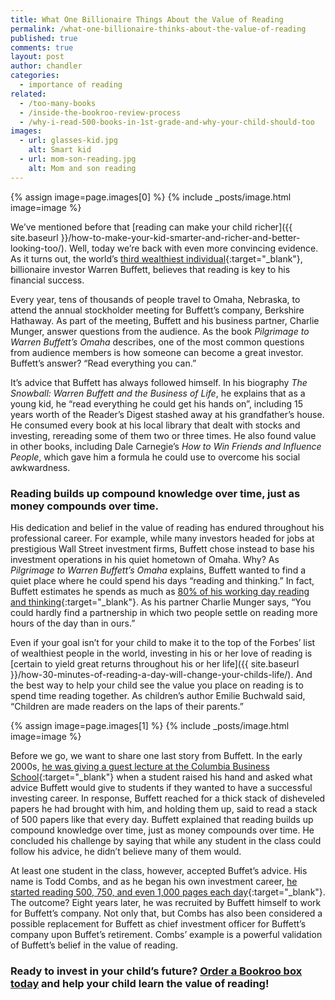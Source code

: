 ```yaml
---
title: What One Billionaire Things About the Value of Reading
permalink: /what-one-billionaire-thinks-about-the-value-of-reading
published: true
comments: true
layout: post
author: chandler
categories: 
  - importance of reading
related: 
  - /too-many-books
  - /inside-the-bookroo-review-process
  - /why-i-read-500-books-in-1st-grade-and-why-your-child-should-too
images: 
  - url: glasses-kid.jpg
    alt: Smart kid
  - url: mom-son-reading.jpg
    alt: Mom and son reading
---
```


{% assign image=page.images[0] %}
{% include _posts/image.html image=image %}

We’ve mentioned before that [reading can make your child richer]({{ site.baseurl }}/how-to-make-your-kid-smarter-and-richer-and-better-looking-too/). Well, today we’re back with even more convincing evidence. As it turns out, the world’s [third wealthiest individual](http://www.forbes.com/profile/warren-buffett/){:target="_blank"}, billionaire investor Warren Buffett, believes that reading is key to his financial success.

Every year, tens of thousands of people travel to Omaha, Nebraska, to attend the annual stockholder meeting for Buffett’s company, Berkshire Hathaway. As part of the meeting, Buffett and his business partner, Charlie Munger, answer questions from the audience. As the book _Pilgrimage to Warren Buffett’s Omaha_ describes, one of the most common questions from audience members is how someone can become a great investor. Buffett’s answer? “Read everything you can.”

It’s advice that Buffett has always followed himself. In his biography _The Snowball: Warren Buffett and the Business of Life_, he explains that as a young kid, he “read everything he could get his hands on”, including 15 years worth of the Reader’s Digest stashed away at his grandfather’s house. He consumed every book at his local library that dealt with stocks and investing, rereading some of them two or three times. He also found value in other books, including Dale Carnegie’s _How to Win Friends and Influence People_, which gave him a formula he could use to overcome his social awkwardness.

### Reading builds up compound knowledge over time, just as money compounds over time.

His dedication and belief in the value of reading has endured throughout his professional career. For example, while many investors headed for jobs at prestigious Wall Street investment firms, Buffett chose instead to base his investment operations in his quiet hometown of Omaha. Why? As _Pilgrimage to Warren Buffett’s Omaha_ explains, Buffett wanted to find a quiet place where he could spend his days “reading and thinking.” In fact, Buffett estimates he spends as much as [80% of his working day reading and thinking](http://theweek.com/articles/460783/warren-buffett-formula-how-smarter){:target="_blank"}. As his partner Charlie Munger says, “You could hardly find a partnership in which two people settle on reading more hours of the day than in ours.”

Even if your goal isn’t for your child to make it to the top of the Forbes’ list of wealthiest people in the world, investing in his or her love of reading is [certain to yield great returns throughout his or her life]({{ site.baseurl }}/how-30-minutes-of-reading-a-day-will-change-your-childs-life/). And the best way to help your child see the value you place on reading is to spend time reading together. As children’s author Emilie Buchwald said, “Children are made readers on the laps of their parents.”

{% assign image=page.images[1] %}
{% include _posts/image.html image=image %}

Before we go, we want to share one last story from Buffett. In the early 2000s, [he was giving a guest lecture at the Columbia Business School](http://www.omaha.com/money/investors-earn-handsome-paychecks-by-handling-buffett-s-business/article_bb1fc40f-e6f9-549d-be2f-be1ef4c0da03.html){:target="_blank"} when a student raised his hand and asked what advice Buffett would give to students if they wanted to have a successful investing career. In response, Buffett reached for a thick stack of disheveled papers he had brought with him, and holding them up, said to read a stack of 500 papers like that every day. Buffett explained that reading builds up compound knowledge over time, just as money compounds over time. He concluded his challenge by saying that while any student in the class could follow his advice, he didn’t believe many of them would.

At least one student in the class, however, accepted Buffet’s advice. His name is Todd Combs, and as he began his own investment career, [he started reading 500, 750, and even 1,000 pages each day](http://www.omaha.com/money/investors-earn-handsome-paychecks-by-handling-buffett-s-business/article_bb1fc40f-e6f9-549d-be2f-be1ef4c0da03.html){:target="_blank"}. The outcome? Eight years later, he was recruited by Buffett himself to work for Buffett’s company. Not only that, but Combs has also been considered a possible replacement for Buffett as chief investment officer for Buffett’s company upon Buffet’s retirement. Combs’ example is a powerful validation of Buffett’s belief in the value of reading.

### Ready to invest in your child’s future? [Order a Bookroo box today](https://bookroo.com) and help your child learn the value of reading!